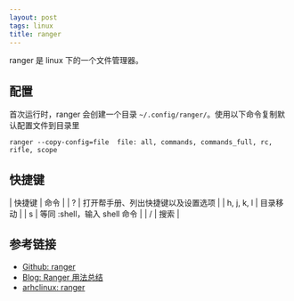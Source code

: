 ```yaml
---
layout: post
tags: linux
title: ranger 
---
```

ranger 是 linux 下的一个文件管理器。

## 配置
首次运行时，ranger 会创建一个目录 `~/.config/ranger/`。使用以下命令复制默认配置文件到目录里
```
ranger --copy-config=file  file: all, commands, commands_full, rc, rifle, scope
```

## 快捷键

| 快捷键 | 命令 |
| ? | 打开帮手册、列出快捷键以及设置选项 |
| h, j, k, l | 目录移动 |
| s | 等同 :shell，输入 shell 命令 |
| / | 搜索 |

## 参考链接
- [Github: ranger](https://github.com/ranger/ranger)
- [Blog: Ranger 用法总结](http://www.huangpan.net/posts/ji-ke/2019-08-21-ranger.html)
- [arhclinux: ranger](https://man.archlinux.org/man/ranger.1)
